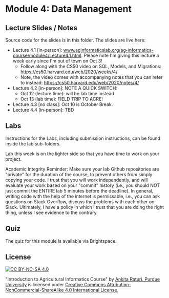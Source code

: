 # Module 4: Data Management

## Lecture Slides / Notes

Source code for the slides is in this folder. The slides are live here:

- Lecture 4.1 [in-person]: www.aginformaticslab.org/ag-informatics-course/module4/Lecture4.1.html. Please note I'm giving this lecture a week early since I'm out of town on Oct 3!
  - Follow along with the CS50 video on SQL, Models, and Migrations: https://cs50.harvard.edu/web/2020/weeks/4/
  - Note, the video comes with accompanying notes that you can refer to instead: https://cs50.harvard.edu/web/2020/notes/4/
- Lecture 4.2 [in-person]: NOTE A QUICK SWITCH:
  - Oct 12 (lecture time): will be lab time instead
  - Oct 13 (lab time): FIELD TRIP TO ACRE!
- Lecture 4.3 [no class]: Oct 10 is October Break.
- Lecture 4.4 [in-person]: TBD

<!-- - watch this video to learn more about how a research farm in the UK, Rothamstead Research uses a range of tools, from github to FarmOS to manage their agricultural research proejcts and data: https://www.youtube.com/watch?v=pa32Ll3DPj8 -->
 
## Labs

Instructions for the Labs, including submission instructions, can be found inside the lab sub-folders.

Lab this week is on the lighter side so that you have time to work on your project.

Academic Integrity Reminder: Make sure your lab Github repositories are "private" for the duration of the course, to prevent others from simply copying your code. I trust that you will work independently, and will evaluate your work based on your "commit" history (i.e., you should NOT just commit the ENTIRE lab 5 minutes before the deadline). In general, writing code with the help of the internet is permissable, i.e., you can ask questions on Stack Overflow, discuss the problems with each other on Slack. Ultimately, I have a policy in which I trust that you are doing the right thing, unless I see evidence to the contrary.


## Quiz

The quiz for this module is available via Brightspace. 

## License
[![CC BY-NC-SA 4.0][cc-by-nc-sa-shield]][cc-by-nc-sa]

<!-- This work is licensed under a
[Creative Commons Attribution-NonCommercial-ShareAlike 4.0 International License][cc-by-nc-sa].

[![CC BY-NC-SA 4.0][cc-by-nc-sa-image]][cc-by-nc-sa] -->

[cc-by-nc-sa]: http://creativecommons.org/licenses/by-nc-sa/4.0/
[cc-by-nc-sa-image]: https://licensebuttons.net/l/by-nc-sa/4.0/88x31.png
[cc-by-nc-sa-shield]: https://img.shields.io/badge/License-CC%20BY--NC--SA%204.0-lightgrey.svg

  "Introduction to Agricultural Informatics Course" by [Ankita Raturi, Purdue University](https://github.com/ag-informatics/ag-informatics-course) is licensed under [Creative Commons Attribution-NonCommercial-ShareAlike 4.0 International License.](http://creativecommons.org/licenses/by-nc-sa/4.0/)
